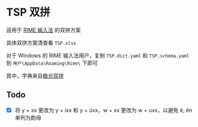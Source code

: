 # TSP 双拼

适用于 [RIME 输入法](https://rime.im/) 的双拼方案

具体双拼方案清查看 `TSP.xlsx`

对于 Windows 的 RIME 输入法用户，复制 `TSP.dict.yaml` 和 `TSP.schema.yaml` 到 `用户\AppData\Roaming\Rime\` 下即可

其中，字典来自[极光双拼](https://github.com/hosxy/rime-aurora-pinyin)

## Todo

- [x] 将 y + xx 更改为 y + ixx 和 y + üxx，w + xx 更改为 w + uxx，以避免 ê, ên 单列为韵母
